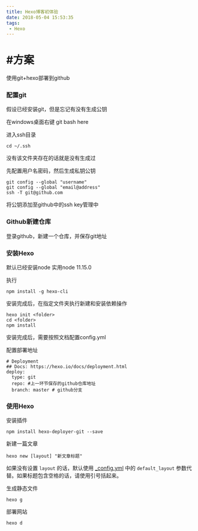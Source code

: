 ```yaml
---
title: Hexo博客初体验
date: 2018-05-04 15:53:35
tags:
 - Hexo
---
```


# #方案

使用git+hexo部署到github

### 配置git

假设已经安装git，但是忘记有没有生成公钥

在windows桌面右键 git bash here

进入ssh目录

```
cd ~/.ssh
```
<!-- more -->
没有该文件夹存在的话就是没有生成过

先配置用户名密码，然后生成私钥公钥

```
git config --global "username"
git config --global "email@address"
ssh -T git@github.com
```

将公钥添加至github中的ssh key管理中

### Github新建仓库

登录github，新建一个仓库，并保存git地址

### 安装Hexo

默认已经安装node
实用node 11.15.0

执行

```
npm install -g hexo-cli
```

安装完成后，在指定文件夹执行新建和安装依赖操作

```
hexo init <folder>
cd <folder>
npm install
```

安装完成后，需要按照文档配置config.yml

配置部署地址

```
# Deployment
## Docs: https://hexo.io/docs/deployment.html
deploy:
  type: git
  repo: #上一环节保存的github仓库地址
  branch: master # github分支
```

### 使用Hexo

安装插件

```
npm install hexo-deployer-git --save
```

新建一篇文章

```
hexo new [layout] "新文章标题"
```

如果没有设置 `layout` 的话，默认使用 [_config.yml](https://hexo.io/zh-cn/docs/configuration.html) 中的 `default_layout` 参数代替。如果标题包含空格的话，请使用引号括起来。 

生成静态文件

```
hexo g
```

部署网站

```
hexo d
```

